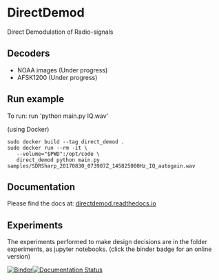# DirectDemod
Direct Demodulation of Radio-signals

## Decoders
* NOAA images (Under progress)
* AFSK1200 (Under progress)

## Run example
To run: run 'python main.py IQ.wav'

(using Docker)
```
sudo docker build --tag direct_demod .
sudo docker run --rm -it \
   --volume="$PWD":/opt/code \
   direct_demod python main.py samples/SDRSharp_20170830_073907Z_145825000Hz_IQ_autogain.wav
```


## Documentation
Please find the docs at: [directdemod.readthedocs.io](https://directdemod.readthedocs.io)

## Experiments
The experiments performed to make design decisions are in the folder experiments, as jupyter notebooks. (click the binder badge for an online version)

[![Binder](https://mybinder.org/badge.svg)](https://mybinder.org/v2/gh/aerospaceresearch/DirectDemod/Vinay_dev)[![Documentation Status](https://readthedocs.org/projects/directdemod/badge/?version=vinay_dev)](http://directdemod.readthedocs.io/en/vinay_dev/?badge=vinay_dev)
